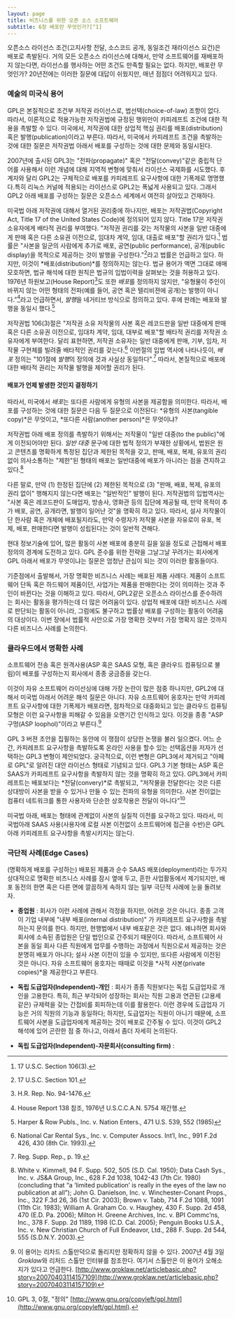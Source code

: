```yaml
---
layout: page
title: 비즈니스를 위한 오픈 소스 소프트웨어
subtitle: 6장 배포란 무엇인가?[^1]
---
```


오픈소스 라이선스 조건(고지사항 전달, 소스코드 공개, 동일조건 재라이선스 요건)은 배포로 촉발된다. 거의 모든 오픈소스 라이선스에 대해서, 만약 소프트웨어를 재배포하지 않는다면, 라이선스를 행사하는 어떤 조건도 만족할 필요는 없다. 하지만, 배포란 무엇인가? 20년전에는 이러한 질문에 대답이 쉬웠지만, 매년 점점더 어려워지고 있다.

[^1]: 이번 장에 대한 이전 버젼은  "The Gift that Keeps on Giving: Distribution and Copyleft in Open Source Software Licenses," IFOSSLR Volume 4, Issue 1 (March 2012) 에 나와있다. 최초 [http://www.ifosslr.org](http://www.ifosslr.org) 사이트에 온라인으로 게시됐다. 

### 예술의 미국식 용어

GPL은 본질적으로 조건부 저작권 라이선스로, 법선택(choice-of-law) 조항이 없다. 따라서, 이론적으로 적용가능한 저작권법에 규정된 행위만이 카피레프트 조건에 대한 적용을 촉발할 수 있다. 미국에서, 저작권에 대한 상업적 핵심 권리를 배포(distribution) 혹은 발행(publication)이라고 부른다. 따라서, 미국에서 카피레프트 조건을 촉발하는 것에 대한 질문은 저작권법 아래서 배포를 구성하는 것에 대한 문제와 동일시된다.

2007년에 출시된 GPL3는 "전파(propagate)" 혹은 "전달(convey)"같은 중립적 단어를 사용해서 이런 개념에 대해 지역적 변형에 맞춰서 라이선스 국제화를 시도했다. 후계자와 달리 GPL2는 구체적으로 배포를 카피레프트 요구사항에 대한 기폭제로 명명했다.특히 리눅스 커널에 적용되는 라이선스로 GPL2는 폭넓게 사용되고 있다. 그래서 GPL2 아래 배포를 구성하는 질문은 오픈소스 세계에서 여전히 살아있고 건재하다.

미국법 아래 저작권에 대해서 열거된 권리중에 하나지만, 배포는 저작권법(Copyright Act, Title 17 of the United States Code)에 정의되어 있지 않다. Title 17은 저작권 소유자에게 배타적 권리를 부여했다. "저작권 권리를 갖는 저작물의 사본을 일반 대중에게 판매 혹은 다른 소유권 이전으로, 임대차 계약, 임대, 대출로 배포"할 권리가 있다.[^2] 법률은 "사본을 일군의 사람에게 추가로 배포, 공연(public performance), 공개(public display)을 목적으로 제공하는 것이 발행을 구성한다."[^3]라고 법률은 언급하고 있다. 하지만, 이것이 *배포(distribution)*를 정의하지는 않는다. 법규 용어가 액면 그대로 애매모호하면, 법규 해석에 대한 원칙은 법규의 입법이력을 살펴보는 것을 허용하고 있다. 1976년 하원보고(House Report)[^4]도 또한 *배포*를 정의하지 않지만, 
"유형물이 주인이 바뀌지 않는 어떤 형태의 전파(예를 들어, 공연 혹은 텔리비젼에 공개)는 발행이 아니다."[^5]라고 언급하면서, *발행*을 네거티브 방식으로 정의하고 있다. 후에 판례는 배포와 발행을 동일시 했다.[^6]

[^2]: 17 U.S.C. Section 106(3).
[^3]: 17 U.S.C. Section 101.
[^4]: H.R. Rep. No. 94-1476.
[^5]: House Report 138 참조, 1976년 U.S.C.C.A.N. 5754 재간행.
[^6]: Harper & Row Publs., Inc. v. Nation Enters., 471 U.S. 539, 552 (1985)

저작권법 106(3)절은 "저작권 소유 저작물의 사본 혹은 레코드판을 일반 대중에게 판매 혹은 다른 소유권 이전으로, 임대차 계약, 임대, 대부로 배포"할 배타적 권리를 저작권 소유자에게 부여한다. 달리 표현하면, 저작권 소유자는 일반 대중에게 판매, 기부, 임차, 저작물 구현체를 빌려줄 배타적인 권리를 갖는다.[^7] 이번절의 입법 역사에 나타나듯이, *배포* 정의는 "101절에 *발행*의 정의에 것과 사실상 동일하다".[^8] 따라서, 본질적으로 배포에 대한 배타적 권리는 저작물 발행을 제어할 권리가 된다.

[^7]: National Car Rental Sys., Inc. v. Computer Assocs. Int’l, Inc., 991 F.2d 426, 430 (8th Cir. 1993).  
[^8]: Reg. Supp. Rep., p. 19.  

#### 배포가 언제 발생한 것인지 결정하기

따라서, 미국에서 *배포*는 또다른 사람에게 유형의 사본을 제공함을 의미한다. 따라서, 배포를 구성하는 것에 대한 질문은 다음 두 질문으로 이전된다: *유형의 사본(tangible copy)*은 무엇이고, *또다른 사람(another person)*은 무엇이냐?

저작권법 아래 배포 정의를 촉발하기 위해서는 저작물이 "일반 대중(to the public)"에게 이전되어야만 된다. *일반 대중* 문구에 대한 법적 정의가 부재한 상황에서, 법원은 원고 콘텐츠를 명확하게 특정된 집단과 제한된 목적을 갖고, 판매, 배포, 복제, 유포의 권리 없이 의사소통하는 "제한"된 형태의 배포는 일반대중에 배포가 아니라는 점을 견지하고 있다.[^9]

[^9]:  White v. Kimmell, 94 F. Supp. 502, 505 (S.D. Cal. 1950); Data Cash Sys., Inc. v. JS&A Group, Inc., 628 F.2d 1038, 1042-43 (7th Cir. 1980) (concluding that “a ‘limited publication’ is really in the eyes of the law no publication at all”); John G. Danielson, Inc. v. Winchester-Conant Props., Inc., 322 F.3d 26, 36 (1st Cir. 2003); Brown v. Tabb, 714 F.2d 1088, 1091 (11th Cir. 1983); William A. Graham Co. v. Haughey, 430 F. Supp. 2d 458, 470 (E.D. Pa. 2006); Milton H. Greene Archives, Inc. v. BPI Commc’ns, Inc., 378 F. Supp. 2d 1189, 1198 (C.D. Cal. 2005); Penguin Books U.S.A., Inc. v. New Christian Church of Full Endeavor, Ltd., 288 F. Supp. 2d 544, 555 (S.D.N.Y. 2003). 

다른 말로, 만약 (1) 한정된 집단에 (2) 제한된 목적으로 (3) "판매, 배포, 복제, 유포의 권리 없이" 행해지지 않는다면 배포는 "일반적인" 발행이 된다. 저작권법의 입법역사는 "사본 혹은 레코드판이 도매업자, 방송사, 영화관 등의 집단에 제공될 때, 만약 목적이 추가 배포, 공연, 공개라면, 발행이 일어난 것"을 명확히 하고 있다. 따라서, 설사 저작물이 단 한사람 혹은 개체에 배포될지라도, 만약 수령자가 저작물 사본을 자유로이 유포, 복제, 배포, 판매한다면 발행이 성립된다는 것이 일반적 견해다.

현대 정보기술에 있어, 많은 활동이 사본 배포에 충분히 길을 잃을 정도로 근접해서 배포 정의의 경계에 도전하고 있다. GPL 준수를 위한 전략을 그날그날 꾸려가는 회사에게 GPL 아래서 배포가 무엇이냐는 질문은 엄청난 관심이 되는 것이 이러한 활동들이다.

기준점에서 출발해서, 가장 명확한 비즈니스 사례는 배포된 제품 사례다. 제품이 소프트웨어 단독 혹은 하드웨어 제품이던, 사업가는 제품을 판매한다는 것이 의미하는 것과 주인이 바뀐다는 것을 이해하고 있다. 따라서, GPL2같은 오픈소스 라이선스를 준수하려는 회사는 활동을 평가하는데 더 많은 어려움이 있다. 상업적 배포에 대한 비즈니스 사례로 판단되는 활동이 아니라, 그럼에도 불구하고 법률상 배포를 구성하는 활동이 어려움의 대상이다. 이번 장에서 법률적 사안으로 가장 명확한 것부터 가장 명확지 않은 것까지 다른 비즈니스 사례를 논의한다.

### 클라우드에서 명확한 사례

소프트웨어 전송 혹은 원격사용(ASP 혹은 SAAS 모형, 혹은 클라우드 컴퓨팅으로 불림)이 배포를 구성하는지 회사에서 종종 궁금증을 갖는다.

이것이 자유 소프트웨어 라이선싱에 대해 가장 논란이 많은 점중 하나지만, GPL2에 대해서 미국법 아래서 어려운 해석 질문은 아니다. 자유 소프트웨어 옹호자는 만약 카피레프트 요구사항에 대한 기폭제가 배포라면, 점차적으로 대중화되고 있는 클라우드 컴퓨팅 모형은 이런 요구사항을 피해갈 수 있음을 오랜기간 인식하고 있다. 이것을 종종 "ASP 구멍(ASP loophol)"이라고 부른다.[^11]

[^11]: 이 용어는 리차드 스톨만덕으로 돌리지만 정확하지 않을 수 있다. 2007년 4월 3일 *Groklaw*와 리처드 스톨만 인터뷰를 참조한다. 여기서 스톨만은 이 용어가 오해소지가 있다고 언급한다. [http://www.groklaw.net/articlebasic.php?story=20070403114157109](http://www.groklaw.net/articlebasic.php?story=20070403114157109)

GPL 3 버젼 초안을 집필하는 동안에 이 쟁점이 상당한 논쟁을 불러 일으켰다. 어느 순간, 카피레프트 요구사항을 촉발하도록 온라인 사용을 할수 있는 선택옵션을 저자가 선택하는 GPL3 변형이 제안되었다. 궁극적으로, 이런 변형은 GPL3에서 제거되고 "아페로 GPL"로 알려진 대안 라이선스 형태로 기념되고 있다. GPL3 기본 형태는 ASP 혹은 SAAS가 카피레프트 요구사항을 촉발하지 않는 것을 명확히 하고 있다. GPL3에서 카피레프트는 배포보다는 *전달(convery)*로 촉발되고, "저작물을 전달한다는 것은 다른 상대방이 사본을 받을 수 있거나 만들 수 있는 전파의 유형을 의미한다. 사본 전이없는 컴퓨터 네트워크를 통한 사용자와 단순한 상호작용은 전달이 아니다"[^12]

[^12]: GPL 3, 0절, "정의" [http://www.gnu.org/copyleft/gpl.html](http://www.gnu.org/copyleft/gpl.html). 

미국법 아래, 배포는 형태에 관계없이 사본의 실질적 이전를 요구하고 있다. 따라서, 미국법아래 SAAS 사용(사용자에 로컬 사본 이전없이 소프트웨어에 접근을 수반)은 GPL 아래 카피레프트 요구사항을 촉발시키지는 않는다.

### 극단적 사례(Edge Cases)

(명확하게 배포를 구성하는) 배포된 제품과 순수 SAAS 배포(deployment)라는 두가지 상대적으로 명확한 비즈니스 사례를 잠시 옆에 두고, 흔한 사업활동에서 제기되지만, 배포 동전의 한면 혹은 다른 면에 깔끔하게 속하지 않는 일부 극단적 사례에 눈을 돌려보자. 

- **종업원** : 회사가 이런 사례에 관해서 걱정을 하지만, 어려운 것은 아니다. 종종 고객이 기업 내부에 "내부 배포(internal distribution)" 가 카피레프트 요구사항을 촉발하는지 문의를 한다. 하지만, 현행법에서 내부 배포같은 것은 없다. 왜냐하면 회사와 회사에 소속된 종업원은 단일 법인으로 간주되기 때문이다. 따라서, 소프트웨어 사본을 동일 회사 다른 직원에게 업무를 수행하는 과정에서 직원으로서 제공하는 것은 분명히 배포가 아니다; 설사 사본 이전이 있을 수 있지만, 또다른 사람에게 이전된 것은 아니다. 자유 소프트웨어 옹호자는 때때로 이것을 *사적 사본(private copies)*을 제공한다고 부른다.

- **독립 도급업자(Independent)-개인** : 회사가 종종 
직원보다는 독립 도급업자로 개인을 고용한다. 특히, 최근 부각되어 성장하는 회사는 직원 고용과 연관된 (고용세 같은) 규제력을 갖는 간접비를 회피하는데 이를 활용한다. 이런 경우에 도급업자 기능은 거의 직원의 기능과 동일하다; 하지만, 도급업자는 직원이 아니기 때문에, 소프트웨어 사본을 도급업자에게 제공하는 것이 배포로 간주될 수 있다. 이것이 GPL2 해석에 있어 곤란한 점 중 하나고, 아래서 좀더 자세히 논의된다.

- **독립 도급업자(Independent)-자문회사(consulting firm)** : 
